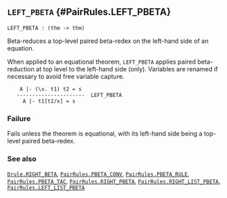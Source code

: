 ## `LEFT_PBETA` {#PairRules.LEFT_PBETA}


```
LEFT_PBETA : (thm -> thm)
```



Beta-reduces a top-level paired beta-redex on the left-hand side of an equation.


When applied to an equational theorem, `LEFT_PBETA` applies paired
beta-reduction at top level to the left-hand side (only).
Variables are renamed if necessary to avoid free variable capture.
    
        A |- (\x. t1) t2 = s
       ----------------------  LEFT_PBETA
         A |- t1[t2/x] = s
    



### Failure

Fails unless the theorem is equational, with its left-hand side being
a top-level paired beta-redex.

### See also

[`Drule.RIGHT_BETA`](#Drule.RIGHT_BETA), [`PairRules.PBETA_CONV`](#PairRules.PBETA_CONV), [`PairRules.PBETA_RULE`](#PairRules.PBETA_RULE), [`PairRules.PBETA_TAC`](#PairRules.PBETA_TAC), [`PairRules.RIGHT_PBETA`](#PairRules.RIGHT_PBETA), [`PairRules.RIGHT_LIST_PBETA`](#PairRules.RIGHT_LIST_PBETA), [`PairRules.LEFT_LIST_PBETA`](#PairRules.LEFT_LIST_PBETA)

